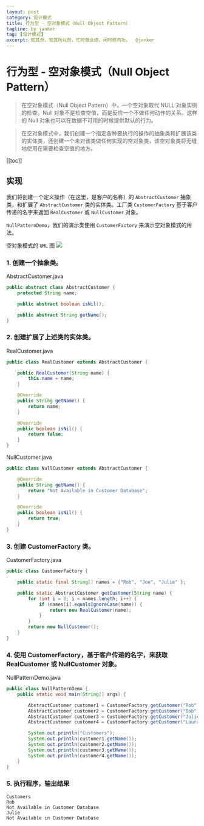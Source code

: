 ```yaml
---
layout: post
category: 设计模式
title: 行为型 - 空对象模式（Null Object Pattern）
tagline: by janker
tag: [设计模式]
excerpt: 知其然，知其所以然，忙时做业绩，闲时修内功。  @janker
--- 
```

# 行为型 - 空对象模式（Null Object Pattern）
> 在空对象模式（Null Object Pattern）中，一个空对象取代 NULL 对象实例的检查。Null 对象不是检查空值，而是反应一个不做任何动作的关系。这样的 Null 对象也可以在数据不可用的时候提供默认的行为。

> 在空对象模式中，我们创建一个指定各种要执行的操作的抽象类和扩展该类的实体类，还创建一个未对该类做任何实现的空对象类，该空对象类将无缝地使用在需要检查空值的地方。

[[toc]]

## 实现
我们将创建一个定义操作（在这里，是客户的名称）的 `AbstractCustomer` 抽象类，和扩展了 `AbstractCustomer` 类的实体类。工厂类 `CustomerFactory` 基于客户传递的名字来返回 `RealCustomer` 或 `NullCustomer` 对象。

`NullPatternDemo`，我们的演示类使用 `CustomerFactory` 来演示空对象模式的用法。

空对象模式的 `UML` 图
![](https://cdn.jsdelivr.net/gh/janker0718/image_store@master/img/20220403222355.png)

### 1. 创建一个抽象类。

AbstractCustomer.java
```java
public abstract class AbstractCustomer {
    protected String name;

    public abstract boolean isNil();

    public abstract String getName();
}
```
### 2. 创建扩展了上述类的实体类。

RealCustomer.java
```java
public class RealCustomer extends AbstractCustomer {

    public RealCustomer(String name) {
        this.name = name;
    }

    @Override
    public String getName() {
        return name;
    }

    @Override
    public boolean isNil() {
        return false;
    }
}
```
NullCustomer.java
```java
public class NullCustomer extends AbstractCustomer {

    @Override
    public String getName() {
        return "Not Available in Customer Database";
    }

    @Override
    public boolean isNil() {
        return true;
    }
}
```
### 3. 创建 CustomerFactory 类。

CustomerFactory.java
```java
public class CustomerFactory {

    public static final String[] names = {"Rob", "Joe", "Julie" };

    public static AbstractCustomer getCustomer(String name) {
        for (int i = 0; i < names.length; i++) {
            if (names[i].equalsIgnoreCase(name)) {
                return new RealCustomer(name);
            }
        }
        return new NullCustomer();
    }
}
```
### 4. 使用 CustomerFactory，基于客户传递的名字，来获取 RealCustomer 或 NullCustomer 对象。

NullPatternDemo.java
```java
public class NullPatternDemo {
    public static void main(String[] args) {

        AbstractCustomer customer1 = CustomerFactory.getCustomer("Rob");
        AbstractCustomer customer2 = CustomerFactory.getCustomer("Bob");
        AbstractCustomer customer3 = CustomerFactory.getCustomer("Julie");
        AbstractCustomer customer4 = CustomerFactory.getCustomer("Laura");

        System.out.println("Customers");
        System.out.println(customer1.getName());
        System.out.println(customer2.getName());
        System.out.println(customer3.getName());
        System.out.println(customer4.getName());
    }
}
```
### 5. 执行程序，输出结果

```shell
Customers
Rob
Not Available in Customer Database
Julie
Not Available in Customer Database
```